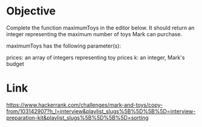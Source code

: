 # Objective
Complete the function maximumToys in the editor below. It should return an integer representing the maximum number of toys Mark can purchase.

maximumToys has the following parameter(s):

prices: an array of integers representing toy prices
k: an integer, Mark's budget

# Link
https://www.hackerrank.com/challenges/mark-and-toys/copy-from/103142907?h_l=interview&playlist_slugs%5B%5D%5B%5D=interview-preparation-kit&playlist_slugs%5B%5D%5B%5D=sorting